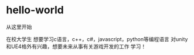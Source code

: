 # hello-world
从这里开始

在校大学生
想要学习c语言，c++，c#，javascript，python等编程语言
对unity和UE4格外有兴趣，想要未来从事有关游戏开发的工作
学习！
